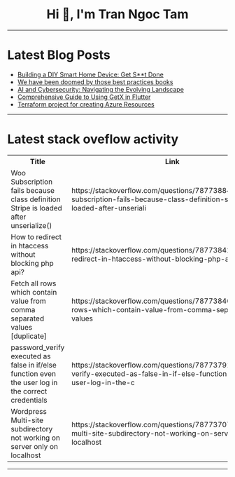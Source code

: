 <h1 align="center">Hi 👋, I'm Tran Ngoc Tam</h1>

---

# Latest Blog Posts 
<!-- BLOG-POST-LIST:START -->
- [Building a DIY Smart Home Device: Get S**t Done](https://dev.to/agafox/building-a-diy-smart-home-device-get-st-done-ekg)
- [We have been doomed by those best practices books](https://dev.to/playma256/we-have-been-doomed-by-those-best-practices-books-56km)
- [AI and Cybersecurity: Navigating the Evolving Landscape](https://dev.to/azeem_shafeeq/ai-and-cybersecurity-navigating-the-evolving-landscape-52ma)
- [Comprehensive Guide to Using GetX in Flutter](https://dev.to/ahmaddarwesh/comprehensive-guide-to-using-getx-in-flutter-1nnj)
- [Terraform project for creating Azure Resources](https://dev.to/hbolajraf/terraform-project-for-creating-azure-resources-dia)
<!-- BLOG-POST-LIST:END -->

---

# Latest stack oveflow activity
<table>
  <tr><th>Title</th><th>Link</th></tr>
  <!-- STACKOVERFLOW:START --><tr><td>Woo Subscription fails because class definition Stripe is loaded after unserialize&lpar;&rpar;</td><td>https://stackoverflow.com/questions/78773884/woo-subscription-fails-because-class-definition-stripe-is-loaded-after-unseriali</td></tr><tr><td>How to redirect in htaccess without blocking php api?</td><td>https://stackoverflow.com/questions/78773842/how-to-redirect-in-htaccess-without-blocking-php-api</td></tr><tr><td>Fetch all rows which contain value from comma separated values [duplicate]</td><td>https://stackoverflow.com/questions/78773840/fetch-all-rows-which-contain-value-from-comma-separated-values</td></tr><tr><td>password_verify executed as false in if/else function even the user log in the correct credentials</td><td>https://stackoverflow.com/questions/78773791/password-verify-executed-as-false-in-if-else-function-even-the-user-log-in-the-c</td></tr><tr><td>Wordpress Multi-site subdirectory not working on server only on localhost</td><td>https://stackoverflow.com/questions/78773707/wordpress-multi-site-subdirectory-not-working-on-server-only-on-localhost</td></tr><!-- STACKOVERFLOW:END -->
</table>

---


